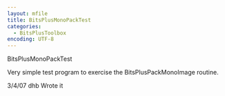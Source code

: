 ```yaml
---
layout: mfile
title: BitsPlusMonoPackTest
categories:
  - BitsPlusToolbox
encoding: UTF-8
---
```


BitsPlusMonoPackTest

Very simple test program to exercise the BitsPlusPackMonoImage routine.

3/4/07  dhb  Wrote it